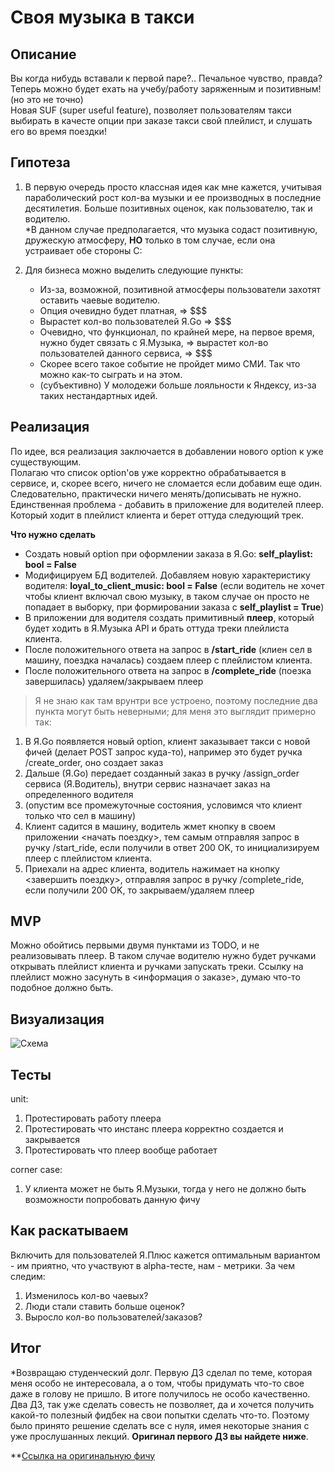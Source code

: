 # Своя музыка в такси


## Описание
Вы когда нибудь вставали к первой паре?.. Печальное чувство, правда? Теперь можно будет ехать на учебу/работу заряженным и позитивным! (но это не точно)  
Новая SUF (super useful feature), позволяет пользователям такси выбирать в качесте опции при заказе такси свой плейлист, и слушать его во время поездки!


## Гипотеза
1. В первую очередь просто классная идея как мне кажется, учитывая параболический рост кол-ва музыки и ее производных в последние десятилетия.
Больше позитивных оценок, как пользователю, так и водителю.  
\*В данном случае предполагается, что музыка содаст позитивную, дружескую атмосферу, **НО** только в том случае, если она устраивает обе стороны С:

2. Для бизнеса можно выделить следующие пункты:
    - Из-за, возможной, позитивной атмосферы пользователи захотят оставить чаевые водителю.
    - Опция очевидно будет платная, => $$$
    - Вырастет кол-во пользователей Я.Go => $$$
    - Очевидно, что функционал, по крайней мере, на первое время, нужно будет связать с Я.Музыка, => вырастет кол-во пользователей данного сервиса, => $$$
    - Скорее всего такое событие не пройдет мимо СМИ. Так что можно как-то сыграть и на этом.
    - (субъективно) У молодежи больше лояльности к Яндексу, из-за таких нестандартных идей.


## Реализация
По идее, вся реализация заключается в добавлении нового option к уже существующим.  
Полагаю что список option'ов уже корректно обрабатывается в сервисе, и, скорее всего, ничего не сломается если добавим еще один. Следовательно, практически ничего менять/дописывать не нужно.  
Единственная проблема - добавить в приложение для водителей плеер. Который ходит в плейлист клиента и берет оттуда следующий трек.  

**Что нужно сделать**  
  - Создать новый option при оформлении заказа в Я.Go: **self_playlist: bool = False**
  - Модифицируем БД водителей. Добавляем новую характеристику водителя: **loyal_to_client_music: bool = False** (если водитель не хочет чтобы клиент включал свою музыку, в таком случае он просто не попадает в выборку, при формировании заказа с **self_playlist = True**)
  - В приложении для водителя создать примитивный **плеер**, который будет ходить в Я.Музыка API и брать оттуда треки плейлиста клиента.
  - После положительного ответа на запрос в **/start_ride** (клиен сел в машину, поездка началась) создаем плеер с плейлистом клиента.
  - После положительного ответа на запрос в **/complete_ride** (поезка завершилась) удаляем/закрываем плеер  

> Я не знаю как там врунтри все устроено, поэтому последние два пункта могут быть неверными; для меня это выглядит примерно так:  
1. В Я.Go появляется новый option, клиент заказывает такси с новой фичей (делает POST запрос куда-то), например это будет ручка /create_order, оно создает заказ
2. Дальше (Я.Go) передает созданный заказ в ручку /assign_order сервиса (Я.Водитель), внутри сервис назначает заказ на определенного водителя
3. (опустим все промежуточные состояния, условимся что клиент только что сел в машину)
4. Клиент садится в машину, водитель жмет кнопку в своем приложении <начать поездку>, тем самым отправляя запрос в ручку /start_ride, если получили в ответ 200 OK, то инициализируем плеер с плейлистом клиента.
5. Приехали на адрес клиента, водитель нажимает на кнопку <завершить поездку>, отправляя запрос в ручку /complete_ride, если получили 200 OK, то закрываем/удаляем плеер


## MVP
Можно обойтись первыми двумя пунктами из TODO, и не реализовывать плеер. В таком случае водителю нужно будет ручками открывать плейлист клиента и ручками запускать треки. Ссылку на плейлист можно засунуть в <информация о заказе>, думаю что-то подобное должно быть.


## Визуализация
![Схема](https://user-images.githubusercontent.com/56599235/124064524-a1f54c80-da3d-11eb-8e56-8f38b1a540d8.png)

## Тесты 
unit:  
1. Протестировать работу плеера  
2. Протестировать что инстанс плеера корректно создается и закрывается
3. Протестировать что плеер вообще работает 

corner case:  
1. У клиента может не быть Я.Музыки, тогда у него не должно быть возможности попробовать данную фичу  


## Как раскатываем
Включить для пользователей Я.Плюс кажется оптимальным вариантом - им приятно, что участвуют в alpha-тесте, нам - метрики. 
За чем следим:
1. Изменилось кол-во чаевых?
2. Люди стали ставить больше оценок?
3. Выросло кол-во пользователей/заказов?


## Итог  
\*Возвращаю студенческий долг. Первую ДЗ сделал по теме, которая меня особо не интересовала, а о том, чтобы придумать что-то свое даже в голову не пришло. В итоге получилось не особо качественно. Два ДЗ, так уже сделать совесть не позволяет, да и хочется получить какой-то полезный фидбек на свои попытки сделать что-то. Поэтому было принято решение сделать все с нуля, имея некоторые знания с уже прослушанных лекций. **Оригинал первого ДЗ вы найдете ниже**.  
  
\*\*[Ссылка на оригинальную фичу](https://github.com/YaBackSchool2021/homework1/pull/12/files?short_path=887975f#diff-887975fae30699d64776d263e337dafe316de8870f5ad12ddfec5966a2fac092)
